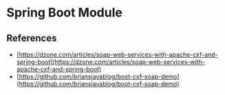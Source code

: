 # Spring Boot Module

## References
- [https://dzone.com/articles/soap-web-services-with-apache-cxf-and-spring-boot](https://dzone.com/articles/soap-web-services-with-apache-cxf-and-spring-boot)
- [https://github.com/briansjavablog/boot-cxf-soap-demo](https://github.com/briansjavablog/boot-cxf-soap-demo)
